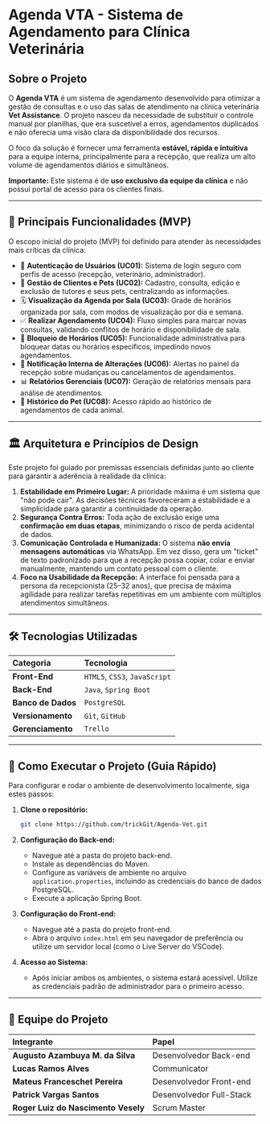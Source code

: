 # Agenda VTA - Sistema de Agendamento para Clínica Veterinária

## Sobre o Projeto

O **Agenda VTA** é um sistema de agendamento desenvolvido para otimizar a gestão de consultas e o uso das salas de atendimento na clínica veterinária **Vet Assistance**. O projeto nasceu da necessidade de substituir o controle manual por planilhas, que era suscetível a erros, agendamentos duplicados e não oferecia uma visão clara da disponibilidade dos recursos.

O foco da solução é fornecer uma ferramenta **estável, rápida e intuitiva** para a equipe interna, principalmente para a recepção, que realiza um alto volume de agendamentos diários e simultâneos.

**Importante:** Este sistema é de **uso exclusivo da equipe da clínica** e não possui portal de acesso para os clientes finais.

-----

## 🚀 Principais Funcionalidades (MVP)

O escopo inicial do projeto (MVP) foi definido para atender às necessidades mais críticas da clínica:

  * 🔐 **Autenticação de Usuários (UC01):** Sistema de login seguro com perfis de acesso (recepção, veterinário, administrador).
  * 👥 **Gestão de Clientes e Pets (UC02):** Cadastro, consulta, edição e exclusão de tutores e seus pets, centralizando as informações.
  * 🗓️ **Visualização da Agenda por Sala (UC03):** Grade de horários organizada por sala, com modos de visualização por dia e semana.
  * ✅ **Realizar Agendamento (UC04):** Fluxo simples para marcar novas consultas, validando conflitos de horário e disponibilidade de sala.
  * 🚫 **Bloqueio de Horários (UC05):** Funcionalidade administrativa para bloquear datas ou horários específicos, impedindo novos agendamentos.
  * 📢 **Notificação Interna de Alterações (UC06):** Alertas no painel da recepção sobre mudanças ou cancelamentos de agendamentos.
  * 📊 **Relatórios Gerenciais (UC07):** Geração de relatórios mensais para análise de atendimentos.
  * 🐾 **Histórico do Pet (UC08):** Acesso rápido ao histórico de agendamentos de cada animal.

-----

## 🏛️ Arquitetura e Princípios de Design

Este projeto foi guiado por premissas essenciais definidas junto ao cliente para garantir a aderência à realidade da clínica:

1.  **Estabilidade em Primeiro Lugar:** A prioridade máxima é um sistema que "não pode cair". As decisões técnicas favoreceram a estabilidade e a simplicidade para garantir a continuidade da operação.
2.  **Segurança Contra Erros:** Toda ação de exclusão exige uma **confirmação em duas etapas**, minimizando o risco de perda acidental de dados.
3.  **Comunicação Controlada e Humanizada:** O sistema **não envia mensagens automáticas** via WhatsApp. Em vez disso, gera um "ticket" de texto padronizado para que a recepção possa copiar, colar e enviar manualmente, mantendo um contato pessoal com o cliente.
4.  **Foco na Usabilidade da Recepção:** A interface foi pensada para a persona da recepcionista (25–32 anos), que precisa de máxima agilidade para realizar tarefas repetitivas em um ambiente com múltiplos atendimentos simultâneos.

-----

## 🛠️ Tecnologias Utilizadas

| Categoria | Tecnologia |
| :--- | :--- |
| **Front-End** | `HTML5`, `CSS3`, `JavaScript` |
| **Back-End** | `Java`, `Spring Boot` |
| **Banco de Dados** | `PostgreSQL` |
| **Versionamento** | `Git`, `GitHub` |
| **Gerenciamento** | `Trello` |

-----

## 🏁 Como Executar o Projeto (Guia Rápido)

Para configurar e rodar o ambiente de desenvolvimento localmente, siga estes passos:

1.  **Clone o repositório:**

    ```bash
    git clone https://github.com/trickGit/Agenda-Vet.git
    ```

2.  **Configuração do Back-end:**

      * Navegue até a pasta do projeto back-end.
      * Instale as dependências do Maven.
      * Configure as variáveis de ambiente no arquivo `application.properties`, incluindo as credenciais do banco de dados PostgreSQL.
      * Execute a aplicação Spring Boot.

3.  **Configuração do Front-end:**

      * Navegue até a pasta do projeto front-end.
      * Abra o arquivo `index.html` em seu navegador de preferência ou utilize um servidor local (como o Live Server do VSCode).

4.  **Acesso ao Sistema:**

      * Após iniciar ambos os ambientes, o sistema estará acessível. Utilize as credenciais padrão de administrador para o primeiro acesso.

-----

## 👥 Equipe do Projeto

| Integrante | Papel |
| :--- | :--- |
| **Augusto Azambuya M. da Silva** | Desenvolvedor Back-end |
| **Lucas Ramos Alves** | Communicator |
| **Mateus Franceschet Pereira** | Desenvolvedor Front-end |
| **Patrick Vargas Santos** | Desenvolvedor Full-Stack |
| **Roger Luiz do Nascimento Vesely** | Scrum Master |
